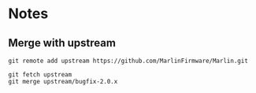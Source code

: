 # Notes

## Merge with upstream

```
git remote add upstream https://github.com/MarlinFirmware/Marlin.git

git fetch upstream
git merge upstream/bugfix-2.0.x
```
